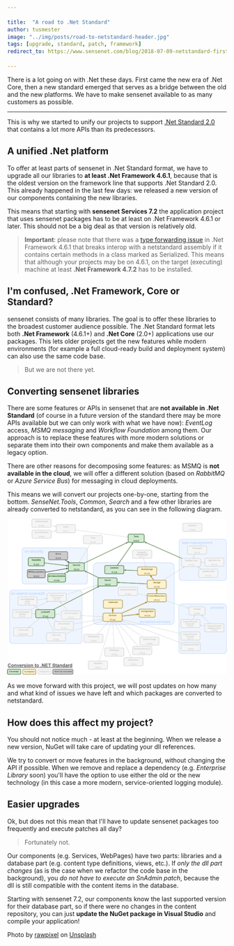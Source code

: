 ```yaml
---

title:  "A road to .Net Standard"
author: tusmester
image: "../img/posts/road-to-netstandard-header.jpg"
tags: [upgrade, standard, patch, framework]
redirect_to: https://www.sensenet.com/blog/2018-07-09-netstandard-first

---
```


There is a lot going on with .Net these days. First came the new era of .Net Core, then a new standard emerged that serves as a bridge between the old and the new platforms. We have to make sensenet available to as many customers as possible.

---
This is why we started to unify our projects to support [.Net Standard 2.0](https://docs.microsoft.com/en-us/dotnet/standard/net-standard) that contains a lot more APIs than its predecessors.

## A unified .Net platform
To offer at least parts of sensenet in .Net Standard format, we have to upgrade all our libraries to **at least .Net Framework 4.6.1**, because that is the oldest version on the framework line that supports .Net Standard 2.0. This already happened in the last few days: we released a new version of our components containing the new libraries.

This means that starting with **sensenet Services 7.2** the application project that uses sensenet packages has to be at least on .Net Framework 4.6.1 or later. This should not be a big deal as that version is relatively old.

> **Important**: please note that there was a [type forwarding issue](https://github.com/dotnet/standard/issues/300) in .Net Framework 4.6.1 that breaks interop with a netstandard assembly if it contains certain methods in a class marked as Serialized. This means that although your projects may be on 4.6.1, on the target (executing) machine at least **.Net Framework 4.7.2** has to be installed.

## I'm confused, .Net Framework, Core or Standard?
sensenet consists of many libraries. The goal is to offer these libraries to the broadest customer audience possible. The .Net Standard format lets both **.Net Framework** (4.6.1+) and **.Net Core** (2.0+) applications use our packages. This lets older projects get the new features while modern environments (for example a full cloud-ready build and deployment system) can also use the same code base.

> But we are not there yet.

## Converting sensenet libraries
There are some features or APIs in sensenet that are **not available in .Net Standard** (of course in a future version of the standard there may be more APIs available but we can only work with what we have now): *EventLog* access, *MSMQ messaging* and *Workflow Foundation* among them. Our approach is to replace these features with more modern solutions or separate them into their own components and make them available as a legacy option. 

There are other reasons for decomposing some features: as MSMQ is **not available in the cloud**, we will offer a different solution (based on *RabbitMQ* or *Azure Service Bus*) for messaging in cloud deployments.

This means we will convert our projects one-by-one, starting from the bottom. *SenseNet.Tools*, *Common*, *Search* and a few other libraries are already converted to netstandard, as you can see in the following diagram.

![Converting projects to netstandard](/img/posts/netstandard_diagram_01.png "sensenet netstandard libraries")

As we move forward with this project, we will post updates on how many and what kind of issues we have left and which packages are converted to netstandard.

## How does this affect my project?
You should not notice much - at least at the beginning. When we release a new version, NuGet will take care of updating your dll references. 

We try to convert or move features in the background, without changing the API if possible. When we remove and replace a dependency (e.g. *Enterprise Library* soon) you'll have the option to use either the old or the new technology (in this case a more modern, service-oriented logging module).

## Easier upgrades
Ok, but does not this mean that I'll have to update sensenet packages too frequently and execute patches all day?

> Fortunately not.

Our components (e.g. Services, WebPages) have two parts: libraries and a database part (e.g. content type definitions, views, etc.). If *only the dll part changes* (as is the case when we refactor the code base in the background), you *do not have to execute an SnAdmin patch*, because the dll is still compatible with the content items in the database.

Starting with sensenet 7.2, our components know the last supported version for their database part, so if there were no changes in the content repository, you can just **update the NuGet package in Visual Studio** and compile your application!

Photo by [rawpixel](https://unsplash.com/photos/FWOGqSKq_Cs?utm_source=unsplash&utm_medium=referral&utm_content=creditCopyText) on [Unsplash](https://unsplash.com/search/photos/standard?utm_source=unsplash&utm_medium=referral&utm_content=creditCopyText)
